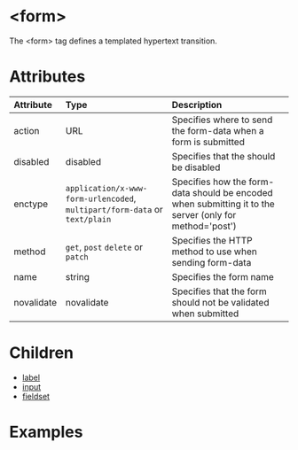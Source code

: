 # &lt;form&gt;

The &lt;form&gt; tag defines a templated hypertext transition.

# Attributes

| Attribute        | Type           | Description  |
| :--------------- |:---------------| :------------|
| action | URL | Specifies where to send the form-data when a form is submitted |
| disabled | disabled | Specifies that the should be disabled |
| enctype | ```application/x-www-form-urlencoded```, ```multipart/form-data``` or ```text/plain``` | Specifies how the form-data should be encoded when submitting it to the server (only for method='post') |
| method | ```get```, ```post``` ```delete``` or ```patch``` | Specifies the HTTP method to use when sending form-data |
| name | string | Specifies the form name |
| novalidate | novalidate | Specifies that the form should not be validated when submitted |

# Children

  * [label](label.md)
  * [input](input.md)
  * [fieldset](fieldset.md)

# Examples

